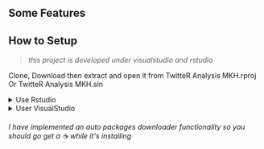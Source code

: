 
## **Some Features**

## **How to Setup**

> *this project is developed under visualstudio and rstudio*

Clone, Download then extract and open it from TwitteR Analysis MKH.rproj Or TwitteR Analysis MKH.sln
<details>

<summary>Use Rstudio</summary>

![Run Button](https://i.imgur.com/zyty0u4.png)
</details>

<details>
<summary>User VisualStudio</summary>

[Run Button Vs]()
</details>

###### I have implemented an auto packages downloader functionality so you should go get a  :coffee: while it's installing 

